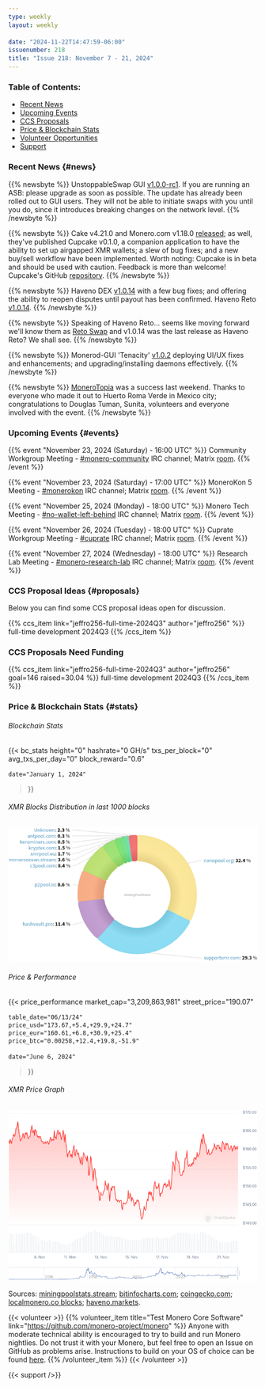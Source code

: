 ```yaml
---
type: weekly
layout: weekly

date: "2024-11-22T14:47:59-06:00"
issuenumber: 218
title: "Issue 218: November 7 - 21, 2024"
---
```


### Table of Contents:

- [Recent News](#news)
- [Upcoming Events](#events)
- [CCS Proposals](#proposals)
- [Price & Blockchain Stats](#stats)
- [Volunteer Opportunities](#volunteer)
- [Support](#support)

### Recent News {#news}

{{% newsbyte %}}
UnstoppableSwap GUI [v1.0.0-rc1](https://github.com/UnstoppableSwap/unstoppableswap-gui/releases/tag/v1.0.0-rc.1). If you are running an ASB: please upgrade as soon as possible. The update has already been rolled out to GUI users. They will not be able to initiate swaps with you until you do, since it introduces breaking changes on the network level.
{{% /newsbyte %}}

{{% newsbyte %}}
Cake v4.21.0 and Monero.com v1.18.0 [released](https://github.com/cake-tech/cake_wallet/releases/tag/v4.21.0); as well, they've published Cupcake v0.1.0, a companion application to have the ability to set up airgapped XMR wallets; a slew of bug fixes; and a new buy/sell workflow have been implemented. Worth noting: Cupcake is in beta and should be used with caution. Feedback is more than welcome! Cupcake's GitHub [repository](https://github.com/cake-tech/cupcake).
{{% /newsbyte %}}

{{% newsbyte %}}
Haveno DEX [v1.0.14](https://github.com/haveno-dex/haveno/releases/tag/1.0.14) with a few bug fixes; and offering the ability to reopen disputes until payout has been confirmed. Haveno Reto [v1.0.14](https://github.com/retoaccess1/haveno-reto/releases/tag/v1.0.14).
{{% /newsbyte %}}

{{% newsbyte %}}
Speaking of Haveno Reto... seems like moving forward we'll know them as [Reto Swap](https://nitter.poast.org/Reto_Swap/status/1859903768164532588) and v1.0.14 was the last release as Haveno Reto? We shall see.
{{% /newsbyte %}}

{{% newsbyte %}}
Monerod-GUI 'Tenacity' [v1.0.2](https://github.com/everoddandeven/monerod-gui/releases/tag/v1.0.2) deploying UI/UX fixes and enhancements; and upgrading/installing daemons effectively.
{{% /newsbyte %}}

{{% newsbyte %}}
[MoneroTopia](https://monerotopia.com/) was a success last weekend. Thanks to everyone who made it out to Huerto Roma Verde in Mexico city; congratulations to Douglas Tuman, Sunita, volunteers and everyone involved with the event.
{{% /newsbyte %}}

### Upcoming Events {#events}

{{% event "November 23, 2024 (Saturday) - 16:00 UTC" %}}
Community Workgroup Meeting - [#monero-community](irc://irc.libera.chat/#monero-community) IRC channel; Matrix [room](https://matrix.to/#/#monero-community:monero.social).
{{% /event %}}

{{% event "November 23, 2024 (Saturday) - 17:00 UTC" %}}
MoneroKon 5 Meeting - [#monerokon](irc://irc.libera.chat/#monerokon) IRC channel; Matrix [room](https://matrix.to/#/#monerokon:matrix.org).
{{% /event %}}

{{% event "November 25, 2024 (Monday) - 18:00 UTC" %}}
Monero Tech Meeting - [#no-wallet-left-behind](irc://irc.libera.chat/#no-wallet-left-behind) IRC channel; Matrix [room](https://matrix.to/#/#no-wallet-left-behind:monero.social).
{{% /event %}}

{{% event "November 26, 2024 (Tuesday) - 18:00 UTC" %}}
Cuprate Workgroup Meeting - [#cuprate](irc://irc.libera.chat/#cuprate) IRC channel; Matrix [room](https://matrix.to/#/#cuprate:monero.social).
{{% /event %}}

{{% event "November 27, 2024 (Wednesday) - 18:00 UTC" %}}
Research Lab Meeting - [#monero-research-lab](irc://irc.libera.chat/#monero-research-lab) IRC channel; Matrix [room](https://matrix.to/#/#monero-research-lab:monero.social).
{{% /event %}}

### CCS Proposal Ideas {#proposals}

Below you can find some CCS proposal ideas open for discussion.

{{% ccs_item link="jeffro256-full-time-2024Q3" author="jeffro256" %}}
full-time development 2024Q3
{{% /ccs_item %}}

### CCS Proposals Need Funding

{{% ccs_item link="jeffro256-full-time-2024Q3" author="jeffro256" goal=146 raised=30.04 %}}
full-time development 2024Q3
{{% /ccs_item %}}

### Price & Blockchain Stats {#stats}

###### Blockchain Stats

{{< bc_stats
	height="0"
	hashrate="0 GH/s"
	txs_per_block="0"
	avg_txs_per_day="0"
	block_reward="0.6"

	date="January 1, 2024"
>}}

###### XMR Blocks Distribution in last 1000 blocks

![Hashrate Pool Distribution Pie Chart](./hash.png)

###### Price & Performance

{{< price_performance
	market_cap="3,209,863,981"
	street_price="190.07"

	table_date="06/13/24"
	price_usd="173.67,+5.4,+29.9,+24.7"
	price_eur="160.61,+6.8,+30.9,+25.4"
	price_btc="0.00258,+12.4,+19.8,-51.9"

	date="June 6, 2024"
>}}

###### XMR Price Graph

![XMR Price Graph](./price.png)

Sources: [miningpoolstats.stream](https://miningpoolstats.stream/monero); [bitinfocharts.com](https://bitinfocharts.com/monero/); [coingecko.com](https://www.coingecko.com/en/coins/monero); [localmonero.co blocks](https://localmonero.co/blocks); [haveno.markets](https://haveno.markets/).

{{< volunteer >}}
{{% volunteer_item title="Test Monero Core Software" link="https://github.com/monero-project/monero" %}}
Anyone with moderate technical ability is encouraged to try to build and run Monero nightlies. Do not trust it with your Monero, but feel free to open an Issue on GitHub as problems arise. Instructions to build on your OS of choice can be found [here](https://github.com/monero-project/monero#compiling-monero-from-source). 
{{% /volunteer_item %}}
{{< /volunteer >}}

{{< support />}}
